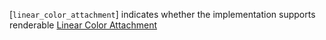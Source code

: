 [`linear_color_attachment`] indicates
whether the implementation supports renderable [Linear Color
Attachment](https://www.khronos.org/registry/vulkan/specs/1.3-extensions/html/vkspec.html#glossary)